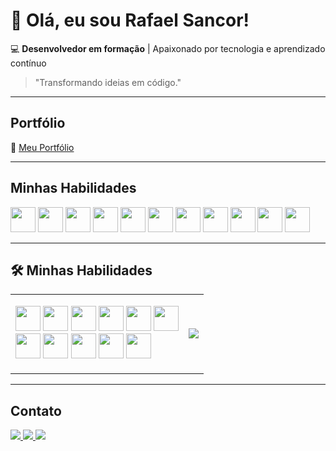 # 👋 Olá, eu sou Rafael Sancor!

💻 **Desenvolvedor em formação** | Apaixonado por tecnologia e aprendizado contínuo  

> "Transformando ideias em código."

---

## Portfólio  

🔗 [Meu Portfólio](https://rafasancor.github.io/Portfolio/)

---

## Minhas Habilidades  

<p align="left">
  <img src="https://skillicons.dev/icons?i=html" height="40">
  <img src="https://skillicons.dev/icons?i=css" height="40">
  <img src="https://skillicons.dev/icons?i=javascript" height="40">
  <img src="https://skillicons.dev/icons?i=c" height="40">
  <img src="https://skillicons.dev/icons?i=mysql" height="40">
  <img src="https://skillicons.dev/icons?i=python" height="40">
  <img src="https://skillicons.dev/icons?i=figma" height="40">
  <img src="https://skillicons.dev/icons?i=git" height="40">
  <img src="https://skillicons.dev/icons?i=github" height="40">
  <img src="https://skillicons.dev/icons?i=vscode" height="40">
  <img src="https://skillicons.dev/icons?i=windows" height="40">
</p>



---

## 🛠️ Minhas Habilidades  

<table>
  <tr>
    <td>
      <p align="left">
        <img src="https://skillicons.dev/icons?i=html" height="40">
        <img src="https://skillicons.dev/icons?i=css" height="40">
        <img src="https://skillicons.dev/icons?i=javascript" height="40">
        <img src="https://skillicons.dev/icons?i=c" height="40">
        <img src="https://skillicons.dev/icons?i=mysql" height="40">
        <img src="https://skillicons.dev/icons?i=python" height="40">
        <br>
        <img src="https://skillicons.dev/icons?i=figma" height="40">
        <img src="https://skillicons.dev/icons?i=git" height="40">
        <img src="https://skillicons.dev/icons?i=github" height="40">
        <img src="https://skillicons.dev/icons?i=vscode" height="40">
        <img src="https://skillicons.dev/icons?i=windows" height="40">
      </p>
    </td>
    <td>
      <img src="https://github-readme-stats.vercel.app/api/top-langs/?username=rafasancor&layout=compact">
    </td>
  </tr>
</table>

---

## Contato  

<p align="left">
  <a href="mailto:rafaelsancor2003@hotmail.com">
    <img src="https://skillicons.dev/icons?i=gmail&theme=light">
  </a>
  <a href="https://linkedin.com/in/rafael-sancor-dev">
    <img src="https://skillicons.dev/icons?i=linkedin">
  </a>
  <a href="https://instagram.com/rafasancor">
    <img src="https://skillicons.dev/icons?i=instagram">
  </a>
</p>
